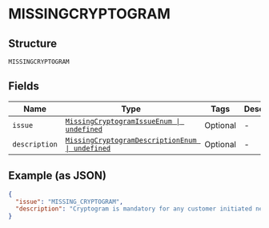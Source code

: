 
# MISSINGCRYPTOGRAM

## Structure

`MISSINGCRYPTOGRAM`

## Fields

| Name | Type | Tags | Description |
|  --- | --- | --- | --- |
| `issue` | [`MissingCryptogramIssueEnum \| undefined`](../../doc/models/missing-cryptogram-issue-enum.md) | Optional | - |
| `description` | [`MissingCryptogramDescriptionEnum \| undefined`](../../doc/models/missing-cryptogram-description-enum.md) | Optional | - |

## Example (as JSON)

```json
{
  "issue": "MISSING_CRYPTOGRAM",
  "description": "Cryptogram is mandatory for any customer initiated network token transactions."
}
```


